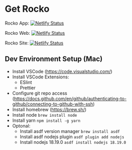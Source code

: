 # Get Rocko

Rocko App: [![Netlify Status](https://api.netlify.com/api/v1/badges/d2dfebc9-87e2-42ba-b82b-6bf07050d318/deploy-status)](https://app.netlify.com/sites/get-rocko-0x7f3f368defb751b7401b5f6d8/deploys)

Rocko Web: [![Netlify Status](https://api.netlify.com/api/v1/badges/3ef1e8f8-dbc7-4b2b-910a-0d54ec6bcee8/deploy-status)](https://app.netlify.com/sites/rocko-web-0xd5e9047ab88b098defb751b74/deploys)

Rocko Site: [![Netlify Status](https://api.netlify.com/api/v1/badges/610f0a49-b81b-415e-bb3d-ffb7c5ac44c4/deploy-status)](https://app.netlify.com/sites/amazing-twilight-1b6090/deploys)

## Dev Environment Setup (Mac)

- Install VSCode  (https://code.visualstudio.com/)
- Install VSCode Extensions:
    - ESlint 
    - Prettier
- Configure git repo access (https://docs.github.com/en/github/authenticating-to-github/connecting-to-github-with-ssh)
- Install homebrew (https://brew.sh/)
- Install node `brew install node`
- Install yarn `npm install -g yarn`
- Optonal: 
    - Install asdf version manager `brew install asdf`
    - Install asdf nodejs plugin `asdf plugin add nodejs`
    - Install nodejs 18.19.0 `asdf install nodejs 18.19.0`